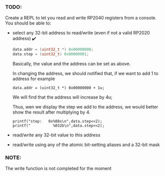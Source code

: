 ### TODO:

Create a REPL to let you read and write RP2040 registers from a console. You should be able to:
- select any 32-bit address to read/write (even if not a valid RP2020 address)  :heavy_check_mark:

  ```c
  data.addr = (uint32_t *) 0x00000000;
  data.step = (uint32_t) 0x00000001;
  ```

  Basically, the value and the address can be set as above.

  In changing the address, we should notified that, if we want to add 1 to address for example

  ```
  data.addr = (uint32_t *) 0x00000000 + 1u;
  ```

  We will find that the address will increase by 4u;

  Thus, wen we display the step we add to the address, we would better show the result after multiplying by 4.

  ```
  printf("step:   0x%08x\n",data.step<<2);
  printf("          %032b\n",data.step<<2);
  ```

  

- read/write any 32-bit value to this address 
- read/write using any of the atomic bit-setting aliases and a 32-bit mask



### NOTE:

The write function is not completed for the moment

